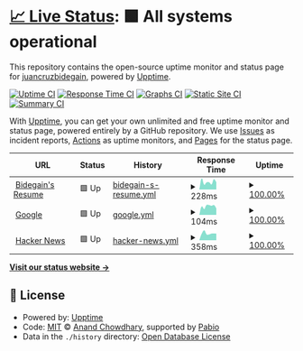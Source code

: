 # [📈 Live Status](https://demo.upptime.js.org): <!--live status--> **🟩 All systems operational**

This repository contains the open-source uptime monitor and status page for [juancruzbidegain](https://demo.upptime.js.org), powered by [Upptime](https://github.com/upptime/upptime).

[![Uptime CI](https://github.com/juancruzbidegain/upptime/workflows/Uptime%20CI/badge.svg)](https://github.com/juancruzbidegain/upptime/actions?query=workflow%3A%22Uptime+CI%22)
[![Response Time CI](https://github.com/juancruzbidegain/upptime/workflows/Response%20Time%20CI/badge.svg)](https://github.com/juancruzbidegain/upptime/actions?query=workflow%3A%22Response+Time+CI%22)
[![Graphs CI](https://github.com/juancruzbidegain/upptime/workflows/Graphs%20CI/badge.svg)](https://github.com/juancruzbidegain/upptime/actions?query=workflow%3A%22Graphs+CI%22)
[![Static Site CI](https://github.com/juancruzbidegain/upptime/workflows/Static%20Site%20CI/badge.svg)](https://github.com/juancruzbidegain/upptime/actions?query=workflow%3A%22Static+Site+CI%22)
[![Summary CI](https://github.com/juancruzbidegain/upptime/workflows/Summary%20CI/badge.svg)](https://github.com/juancruzbidegain/upptime/actions?query=workflow%3A%22Summary+CI%22)

With [Upptime](https://upptime.js.org), you can get your own unlimited and free uptime monitor and status page, powered entirely by a GitHub repository. We use [Issues](https://github.com/juancruzbidegain/upptime/issues) as incident reports, [Actions](https://github.com/juancruzbidegain/upptime/actions) as uptime monitors, and [Pages](https://demo.upptime.js.org) for the status page.

<!--start: status pages-->
<!-- This summary is generated by Upptime (https://github.com/upptime/upptime) -->
<!-- Do not edit this manually, your changes will be overwritten -->
<!-- prettier-ignore -->
| URL | Status | History | Response Time | Uptime |
| --- | ------ | ------- | ------------- | ------ |
| <img alt="" src="https://icons.duckduckgo.com/ip3/www.bidegain.com.ar.ico" height="13"> [Bidegain's Resume](https://www.bidegain.com.ar) | 🟩 Up | [bidegain-s-resume.yml](https://github.com/juancruzbidegain/upptime/commits/HEAD/history/bidegain-s-resume.yml) | <details><summary><img alt="Response time graph" src="./graphs/bidegain-s-resume/response-time-week.png" height="20"> 228ms</summary><br><a href="https://demo.upptime.js.org/history/bidegain-s-resume"><img alt="Response time 298" src="https://img.shields.io/endpoint?url=https%3A%2F%2Fraw.githubusercontent.com%2Fjuancruzbidegain%2Fupptime%2FHEAD%2Fapi%2Fbidegain-s-resume%2Fresponse-time.json"></a><br><a href="https://demo.upptime.js.org/history/bidegain-s-resume"><img alt="24-hour response time 221" src="https://img.shields.io/endpoint?url=https%3A%2F%2Fraw.githubusercontent.com%2Fjuancruzbidegain%2Fupptime%2FHEAD%2Fapi%2Fbidegain-s-resume%2Fresponse-time-day.json"></a><br><a href="https://demo.upptime.js.org/history/bidegain-s-resume"><img alt="7-day response time 228" src="https://img.shields.io/endpoint?url=https%3A%2F%2Fraw.githubusercontent.com%2Fjuancruzbidegain%2Fupptime%2FHEAD%2Fapi%2Fbidegain-s-resume%2Fresponse-time-week.json"></a><br><a href="https://demo.upptime.js.org/history/bidegain-s-resume"><img alt="30-day response time 319" src="https://img.shields.io/endpoint?url=https%3A%2F%2Fraw.githubusercontent.com%2Fjuancruzbidegain%2Fupptime%2FHEAD%2Fapi%2Fbidegain-s-resume%2Fresponse-time-month.json"></a><br><a href="https://demo.upptime.js.org/history/bidegain-s-resume"><img alt="1-year response time 298" src="https://img.shields.io/endpoint?url=https%3A%2F%2Fraw.githubusercontent.com%2Fjuancruzbidegain%2Fupptime%2FHEAD%2Fapi%2Fbidegain-s-resume%2Fresponse-time-year.json"></a></details> | <details><summary><a href="https://demo.upptime.js.org/history/bidegain-s-resume">100.00%</a></summary><a href="https://demo.upptime.js.org/history/bidegain-s-resume"><img alt="All-time uptime 100.00%" src="https://img.shields.io/endpoint?url=https%3A%2F%2Fraw.githubusercontent.com%2Fjuancruzbidegain%2Fupptime%2FHEAD%2Fapi%2Fbidegain-s-resume%2Fuptime.json"></a><br><a href="https://demo.upptime.js.org/history/bidegain-s-resume"><img alt="24-hour uptime 100.00%" src="https://img.shields.io/endpoint?url=https%3A%2F%2Fraw.githubusercontent.com%2Fjuancruzbidegain%2Fupptime%2FHEAD%2Fapi%2Fbidegain-s-resume%2Fuptime-day.json"></a><br><a href="https://demo.upptime.js.org/history/bidegain-s-resume"><img alt="7-day uptime 100.00%" src="https://img.shields.io/endpoint?url=https%3A%2F%2Fraw.githubusercontent.com%2Fjuancruzbidegain%2Fupptime%2FHEAD%2Fapi%2Fbidegain-s-resume%2Fuptime-week.json"></a><br><a href="https://demo.upptime.js.org/history/bidegain-s-resume"><img alt="30-day uptime 100.00%" src="https://img.shields.io/endpoint?url=https%3A%2F%2Fraw.githubusercontent.com%2Fjuancruzbidegain%2Fupptime%2FHEAD%2Fapi%2Fbidegain-s-resume%2Fuptime-month.json"></a><br><a href="https://demo.upptime.js.org/history/bidegain-s-resume"><img alt="1-year uptime 100.00%" src="https://img.shields.io/endpoint?url=https%3A%2F%2Fraw.githubusercontent.com%2Fjuancruzbidegain%2Fupptime%2FHEAD%2Fapi%2Fbidegain-s-resume%2Fuptime-year.json"></a></details>
| <img alt="" src="https://icons.duckduckgo.com/ip3/www.google.com.ico" height="13"> [Google](https://www.google.com) | 🟩 Up | [google.yml](https://github.com/juancruzbidegain/upptime/commits/HEAD/history/google.yml) | <details><summary><img alt="Response time graph" src="./graphs/google/response-time-week.png" height="20"> 104ms</summary><br><a href="https://demo.upptime.js.org/history/google"><img alt="Response time 95" src="https://img.shields.io/endpoint?url=https%3A%2F%2Fraw.githubusercontent.com%2Fjuancruzbidegain%2Fupptime%2FHEAD%2Fapi%2Fgoogle%2Fresponse-time.json"></a><br><a href="https://demo.upptime.js.org/history/google"><img alt="24-hour response time 78" src="https://img.shields.io/endpoint?url=https%3A%2F%2Fraw.githubusercontent.com%2Fjuancruzbidegain%2Fupptime%2FHEAD%2Fapi%2Fgoogle%2Fresponse-time-day.json"></a><br><a href="https://demo.upptime.js.org/history/google"><img alt="7-day response time 104" src="https://img.shields.io/endpoint?url=https%3A%2F%2Fraw.githubusercontent.com%2Fjuancruzbidegain%2Fupptime%2FHEAD%2Fapi%2Fgoogle%2Fresponse-time-week.json"></a><br><a href="https://demo.upptime.js.org/history/google"><img alt="30-day response time 88" src="https://img.shields.io/endpoint?url=https%3A%2F%2Fraw.githubusercontent.com%2Fjuancruzbidegain%2Fupptime%2FHEAD%2Fapi%2Fgoogle%2Fresponse-time-month.json"></a><br><a href="https://demo.upptime.js.org/history/google"><img alt="1-year response time 95" src="https://img.shields.io/endpoint?url=https%3A%2F%2Fraw.githubusercontent.com%2Fjuancruzbidegain%2Fupptime%2FHEAD%2Fapi%2Fgoogle%2Fresponse-time-year.json"></a></details> | <details><summary><a href="https://demo.upptime.js.org/history/google">100.00%</a></summary><a href="https://demo.upptime.js.org/history/google"><img alt="All-time uptime 100.00%" src="https://img.shields.io/endpoint?url=https%3A%2F%2Fraw.githubusercontent.com%2Fjuancruzbidegain%2Fupptime%2FHEAD%2Fapi%2Fgoogle%2Fuptime.json"></a><br><a href="https://demo.upptime.js.org/history/google"><img alt="24-hour uptime 100.00%" src="https://img.shields.io/endpoint?url=https%3A%2F%2Fraw.githubusercontent.com%2Fjuancruzbidegain%2Fupptime%2FHEAD%2Fapi%2Fgoogle%2Fuptime-day.json"></a><br><a href="https://demo.upptime.js.org/history/google"><img alt="7-day uptime 100.00%" src="https://img.shields.io/endpoint?url=https%3A%2F%2Fraw.githubusercontent.com%2Fjuancruzbidegain%2Fupptime%2FHEAD%2Fapi%2Fgoogle%2Fuptime-week.json"></a><br><a href="https://demo.upptime.js.org/history/google"><img alt="30-day uptime 100.00%" src="https://img.shields.io/endpoint?url=https%3A%2F%2Fraw.githubusercontent.com%2Fjuancruzbidegain%2Fupptime%2FHEAD%2Fapi%2Fgoogle%2Fuptime-month.json"></a><br><a href="https://demo.upptime.js.org/history/google"><img alt="1-year uptime 100.00%" src="https://img.shields.io/endpoint?url=https%3A%2F%2Fraw.githubusercontent.com%2Fjuancruzbidegain%2Fupptime%2FHEAD%2Fapi%2Fgoogle%2Fuptime-year.json"></a></details>
| <img alt="" src="https://icons.duckduckgo.com/ip3/news.ycombinator.com.ico" height="13"> [Hacker News](https://news.ycombinator.com) | 🟩 Up | [hacker-news.yml](https://github.com/juancruzbidegain/upptime/commits/HEAD/history/hacker-news.yml) | <details><summary><img alt="Response time graph" src="./graphs/hacker-news/response-time-week.png" height="20"> 358ms</summary><br><a href="https://demo.upptime.js.org/history/hacker-news"><img alt="Response time 277" src="https://img.shields.io/endpoint?url=https%3A%2F%2Fraw.githubusercontent.com%2Fjuancruzbidegain%2Fupptime%2FHEAD%2Fapi%2Fhacker-news%2Fresponse-time.json"></a><br><a href="https://demo.upptime.js.org/history/hacker-news"><img alt="24-hour response time 347" src="https://img.shields.io/endpoint?url=https%3A%2F%2Fraw.githubusercontent.com%2Fjuancruzbidegain%2Fupptime%2FHEAD%2Fapi%2Fhacker-news%2Fresponse-time-day.json"></a><br><a href="https://demo.upptime.js.org/history/hacker-news"><img alt="7-day response time 358" src="https://img.shields.io/endpoint?url=https%3A%2F%2Fraw.githubusercontent.com%2Fjuancruzbidegain%2Fupptime%2FHEAD%2Fapi%2Fhacker-news%2Fresponse-time-week.json"></a><br><a href="https://demo.upptime.js.org/history/hacker-news"><img alt="30-day response time 322" src="https://img.shields.io/endpoint?url=https%3A%2F%2Fraw.githubusercontent.com%2Fjuancruzbidegain%2Fupptime%2FHEAD%2Fapi%2Fhacker-news%2Fresponse-time-month.json"></a><br><a href="https://demo.upptime.js.org/history/hacker-news"><img alt="1-year response time 277" src="https://img.shields.io/endpoint?url=https%3A%2F%2Fraw.githubusercontent.com%2Fjuancruzbidegain%2Fupptime%2FHEAD%2Fapi%2Fhacker-news%2Fresponse-time-year.json"></a></details> | <details><summary><a href="https://demo.upptime.js.org/history/hacker-news">100.00%</a></summary><a href="https://demo.upptime.js.org/history/hacker-news"><img alt="All-time uptime 100.00%" src="https://img.shields.io/endpoint?url=https%3A%2F%2Fraw.githubusercontent.com%2Fjuancruzbidegain%2Fupptime%2FHEAD%2Fapi%2Fhacker-news%2Fuptime.json"></a><br><a href="https://demo.upptime.js.org/history/hacker-news"><img alt="24-hour uptime 100.00%" src="https://img.shields.io/endpoint?url=https%3A%2F%2Fraw.githubusercontent.com%2Fjuancruzbidegain%2Fupptime%2FHEAD%2Fapi%2Fhacker-news%2Fuptime-day.json"></a><br><a href="https://demo.upptime.js.org/history/hacker-news"><img alt="7-day uptime 100.00%" src="https://img.shields.io/endpoint?url=https%3A%2F%2Fraw.githubusercontent.com%2Fjuancruzbidegain%2Fupptime%2FHEAD%2Fapi%2Fhacker-news%2Fuptime-week.json"></a><br><a href="https://demo.upptime.js.org/history/hacker-news"><img alt="30-day uptime 100.00%" src="https://img.shields.io/endpoint?url=https%3A%2F%2Fraw.githubusercontent.com%2Fjuancruzbidegain%2Fupptime%2FHEAD%2Fapi%2Fhacker-news%2Fuptime-month.json"></a><br><a href="https://demo.upptime.js.org/history/hacker-news"><img alt="1-year uptime 100.00%" src="https://img.shields.io/endpoint?url=https%3A%2F%2Fraw.githubusercontent.com%2Fjuancruzbidegain%2Fupptime%2FHEAD%2Fapi%2Fhacker-news%2Fuptime-year.json"></a></details>

<!--end: status pages-->

[**Visit our status website →**](https://demo.upptime.js.org)

## 📄 License

- Powered by: [Upptime](https://github.com/upptime/upptime)
- Code: [MIT](./LICENSE) © [Anand Chowdhary](https://anandchowdhary.com), supported by [Pabio](https://pabio.com)
- Data in the `./history` directory: [Open Database License](https://opendatacommons.org/licenses/odbl/1-0/)
